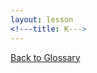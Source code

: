 ```yaml
---
layout: lesson
<!---title: K--->
---
```


<a name="top"></a>
<a href="https://scnslabutsa.github.io/myhthelperEduContent/Glossarysp/index.html">Back to Glossary</a>

